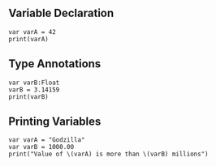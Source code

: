 ## Variable Declaration

    var varA = 42
    print(varA)

## Type Annotations

    var varB:Float
    varB = 3.14159
    print(varB)



## Printing Variables


    var varA = "Godzilla"
    var varB = 1000.00
    print("Value of \(varA) is more than \(varB) millions")
